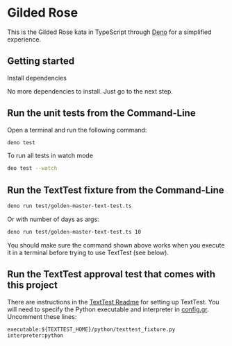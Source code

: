 # Gilded Rose

This is the Gilded Rose kata in TypeScript through [Deno](https://deno.com/) for a simplified experience.

## Getting started

Install dependencies

No more dependencies to install. Just go to the next step.

## Run the unit tests from the Command-Line

Open a terminal and run the following command:

```sh
deno test
```

To run all tests in watch mode

```sh
deo test --watch
```

## Run the TextTest fixture from the Command-Line

```sh
deno run test/golden-master-text-test.ts
```

Or with number of days as args:
```sh
deno run test/golden-master-text-test.ts 10
```

You should make sure the command shown above works when you execute it in a terminal before trying to use TextTest (see below).


## Run the TextTest approval test that comes with this project

There are instructions in the [TextTest Readme](../texttests/README.md) for setting up TextTest. You will need to specify the Python executable and interpreter in [config.gr](../texttests/config.gr). Uncomment these lines:

    executable:${TEXTTEST_HOME}/python/texttest_fixture.py
    interpreter:python
